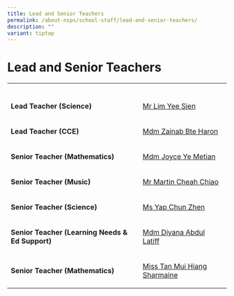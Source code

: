 ```yaml
---
title: Lead and Senior Teachers
permalink: /about-nsps/school-staff/lead-and-senior-teachers/
description: ""
variant: tiptap
---
```

<h1>Lead and Senior Teachers</h1>
<table style="minWidth: 50px">
<colgroup>
<col>
<col>
</colgroup>
<tbody>
<tr>
<th rowspan="1" colspan="1">
<p></p>
</th>
<th rowspan="1" colspan="1">
<p></p>
</th>
</tr>
<tr>
<td rowspan="1" colspan="1">
<p><strong>Lead Teacher (Science)</strong>
</p>
</td>
<td rowspan="1" colspan="1">
<p><a href="mailto:lim_yee_sien@schools.gov.sg" rel="noopener noreferrer nofollow" target="_blank">Mr Lim Yee Sien</a>
</p>
</td>
</tr>
<tr>
<td rowspan="1" colspan="1">
<p><strong>Lead Teacher (CCE)</strong>
</p>
</td>
<td rowspan="1" colspan="1">
<p><a href="mailto:zainab_haron@schools.gov.sg" rel="noopener noreferrer nofollow" target="_blank">Mdm Zainab Bte Haron</a>
</p>
</td>
</tr>
<tr>
<td rowspan="1" colspan="1">
<p><strong>Senior Teacher (Mathematics)</strong>
</p>
</td>
<td rowspan="1" colspan="1">
<p><a href="mailto:joyce_ye_meitian@schools.gov.sg" rel="noopener noreferrer nofollow" target="_blank">Mdm Joyce Ye Metian</a>
</p>
</td>
</tr>
<tr>
<td rowspan="1" colspan="1">
<p><strong>Senior Teacher (Music)</strong>
</p>
</td>
<td rowspan="1" colspan="1">
<p><a href="mailto:martin_cheah_chiao@schools.gov.sg" rel="noopener noreferrer nofollow" target="_blank">Mr Martin Cheah Chiao</a>
</p>
</td>
</tr>
<tr>
<td rowspan="1" colspan="1">
<p><strong>Senior Teacher (Science)</strong>
</p>
</td>
<td rowspan="1" colspan="1">
<p><a href="mailto:yap_chun_zhen@schools.gov.sg" rel="noopener noreferrer nofollow" target="_blank">Ms Yap Chun Zhen</a>
</p>
</td>
</tr>
<tr>
<td rowspan="1" colspan="1">
<p><strong>Senior Teacher (Learning Needs &amp; Ed Support)</strong>
</p>
</td>
<td rowspan="1" colspan="1">
<p><a href="mailto:diyana_abdul_latiff@schools.gov.sg" rel="noopener noreferrer nofollow" target="_blank">Mdm Diyana Abdul Latiff</a>
</p>
</td>
</tr>
<tr>
<td rowspan="1" colspan="1">
<p><strong>Senior Teacher (Mathematics)</strong>
</p>
</td>
<td rowspan="1" colspan="1">
<p><a href="mailto:tan_mui_hiang@schools.gov.sg" rel="noopener noreferrer nofollow" target="_blank"><u>Miss Tan Mui Hiang Sharmaine</u></a>
</p>
<p></p>
</td>
</tr>
</tbody>
</table>
<p></p>